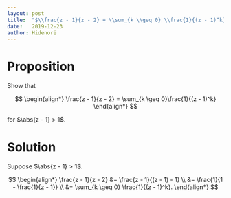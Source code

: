 ```yaml
---
layout: post
title:  "$\\frac{z - 1}{z - 2} = \\sum_{k \\geq 0} \\frac{1}{(z - 1)^k}$"
date:   2019-12-23
author: Hidenori
---
```


# Proposition
Show that

$$
\begin{align*}
  \frac{z - 1}{z - 2} = \sum_{k \geq 0}\frac{1}{(z - 1)^k}
\end{align*}
$$

for $\abs{z - 1} > 1$.

# Solution

Suppose $\abs{z - 1} > 1$.

$$
\begin{align*}
  \frac{z - 1}{z - 2}
    &= \frac{z - 1}{(z - 1) - 1} \\
    &= \frac{1}{1 - \frac{1}{z - 1}} \\
    &= \sum_{k \geq 0} \frac{1}{(z - 1)^k}.
\end{align*}
$$
